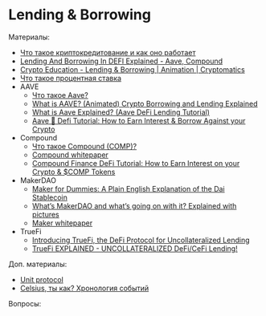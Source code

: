 # Lending & Borrowing


Материалы:

* [Что такое криптокредитование и как оно работает](https://academy.binance.com/ru/articles/what-is-crypto-lending-and-how-does-it-work)
* [Lending And Borrowing In DEFI Explained - Aave, Compound](https://www.youtube.com/watch?v=aTp9er6S73M)
* [Crypto Education - Lending & Borrowing | Animation | Cryptomatics](https://www.youtube.com/watch?v=SrArEE6p3zM)
* [Что такое процентная ставка](https://academy.binance.com/ru/articles/interest-rates-explained)
* AAVE
  - [Что такое Aave?](https://forklog.com/cryptorium/chto-takoe-aave/)
  - [What is AAVE? (Animated) Crypto Borrowing and Lending Explained](https://www.youtube.com/watch?v=dTCwssZ116A)
  - [What is Aave Explained? (Aave DeFi Lending Tutorial)](https://www.youtube.com/watch?v=PYSYOn-wfow)
  - [Aave 👻 Defi Tutorial: How to Earn Interest & Borrow Against your Crypto](https://www.youtube.com/watch?v=qq-Z0-b4sUw)
* Compound
  - [Что такое Compound (COMP)?](https://forklog.com/cryptorium/chto-takoe-compound/)
  - [Compound whitepaper](https://compound.finance/documents/Compound.Whitepaper.pdf)
  - [Compound Finance DeFi Tutorial: How to Earn Interest on your Crypto & $COMP Tokens](https://www.youtube.com/watch?v=VYp9oiEI7GU)
* MakerDAO
  - [Maker for Dummies: A Plain English Explanation of the Dai Stablecoin](https://medium.com/cryptolinks/maker-for-dummies-a-plain-english-explanation-of-the-dai-stablecoin-e4481d79b90) 
  - [What’s MakerDAO and what’s going on with it? Explained with pictures](https://hackernoon.com/whats-makerdao-and-what-s-going-on-with-it-explained-with-pictures-f7ebf774e9c2)
  - [Maker whitepaper](https://makerdao.com/en/whitepaper/#abstract)
* TrueFi
  - [Introducing TrueFi, the DeFi Protocol for Uncollateralized Lending](https://blog.trusttoken.com/introducing-truefi-the-defi-protocol-for-uncollateralized-lending-9bfd6594a48) 
  - [TrueFi EXPLAINED - UNCOLLATERALIZED DeFi/CeFi Lending!](https://www.youtube.com/watch?v=xjC99q_UaZ4)

Доп. материалы:
* [Unit protocol](https://docs.unit.xyz/)
* [Celsius, ты как? Хронология событий](https://incrypted.com/celsius-how-are-you-chronology-of-events/)


Вопросы:
